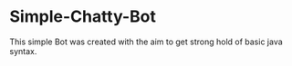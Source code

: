 # Simple-Chatty-Bot
This simple Bot was created with the aim to get strong hold of basic java syntax.

